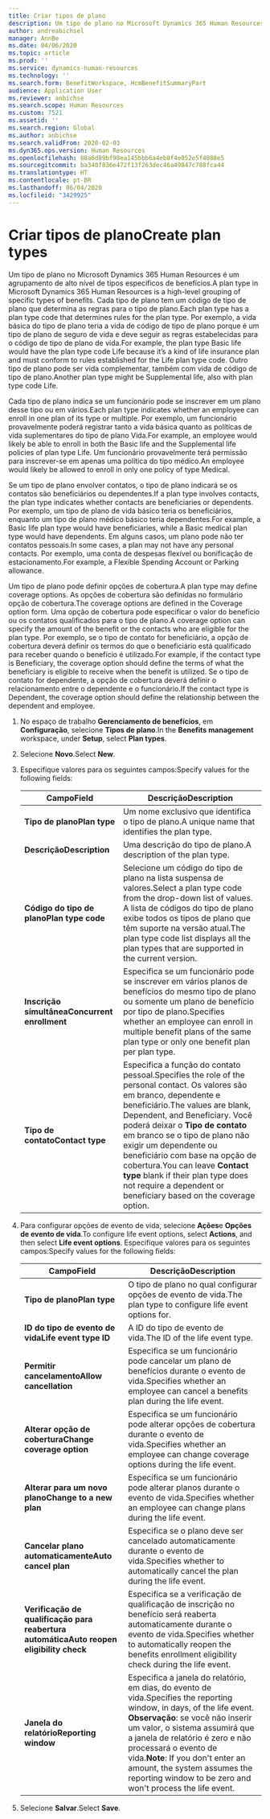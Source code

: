```yaml
---
title: Criar tipos de plano
description: Um tipo de plano no Microsoft Dynamics 365 Human Resources é um agrupamento de alto nível de tipos específicos de benefícios. Cada tipo de plano tem um código de tipo de plano que determina as regras para o tipo de plano.
author: andreabichsel
manager: AnnBe
ms.date: 04/06/2020
ms.topic: article
ms.prod: ''
ms.service: dynamics-human-resources
ms.technology: ''
ms.search.form: BenefitWorkspace, HcmBenefitSummaryPart
audience: Application User
ms.reviewer: anbichse
ms.search.scope: Human Resources
ms.custom: 7521
ms.assetid: ''
ms.search.region: Global
ms.author: anbichse
ms.search.validFrom: 2020-02-03
ms.dyn365.ops.version: Human Resources
ms.openlocfilehash: 88a6d89bf98ea145bbb6a4eb8f4e052e5f4088e5
ms.sourcegitcommit: ba340f836e472f13f263dec46a49847c788fca44
ms.translationtype: HT
ms.contentlocale: pt-BR
ms.lasthandoff: 06/04/2020
ms.locfileid: "3429925"
---
```

# <a name="create-plan-types"></a><span data-ttu-id="b6a7c-104">Criar tipos de plano</span><span class="sxs-lookup"><span data-stu-id="b6a7c-104">Create plan types</span></span>

<span data-ttu-id="b6a7c-105">Um tipo de plano no Microsoft Dynamics 365 Human Resources é um agrupamento de alto nível de tipos específicos de benefícios.</span><span class="sxs-lookup"><span data-stu-id="b6a7c-105">A plan type in Microsoft Dynamics 365 Human Resources is a high-level grouping of specific types of benefits.</span></span> <span data-ttu-id="b6a7c-106">Cada tipo de plano tem um código de tipo de plano que determina as regras para o tipo de plano.</span><span class="sxs-lookup"><span data-stu-id="b6a7c-106">Each plan type has a plan type code that determines rules for the plan type.</span></span> <span data-ttu-id="b6a7c-107">Por exemplo, a vida básica do tipo de plano teria a vida de código de tipo de plano porque é um tipo de plano de seguro de vida e deve seguir as regras estabelecidas para o código de tipo de plano de vida.</span><span class="sxs-lookup"><span data-stu-id="b6a7c-107">For example, the plan type Basic life would have the plan type code Life because it’s a kind of life insurance plan and must conform to rules established for the Life plan type code.</span></span> <span data-ttu-id="b6a7c-108">Outro tipo de plano pode ser vida complementar, também com vida de código de tipo de plano.</span><span class="sxs-lookup"><span data-stu-id="b6a7c-108">Another plan type might be Supplemental life, also with plan type code Life.</span></span>

<span data-ttu-id="b6a7c-109">Cada tipo de plano indica se um funcionário pode se inscrever em um plano desse tipo ou em vários.</span><span class="sxs-lookup"><span data-stu-id="b6a7c-109">Each plan type indicates whether an employee can enroll in one plan of its type or multiple.</span></span> <span data-ttu-id="b6a7c-110">Por exemplo, um funcionário provavelmente poderá registrar tanto a vida básica quanto as políticas de vida suplementares do tipo de plano Vida.</span><span class="sxs-lookup"><span data-stu-id="b6a7c-110">For example, an employee would likely be able to enroll in both the Basic life and the Supplemental life policies of plan type Life.</span></span> <span data-ttu-id="b6a7c-111">Um funcionário provavelmente terá permissão para inscrever-se em apenas uma política do tipo médico.</span><span class="sxs-lookup"><span data-stu-id="b6a7c-111">An employee would likely be allowed to enroll in only one policy of type Medical.</span></span>

<span data-ttu-id="b6a7c-112">Se um tipo de plano envolver contatos, o tipo de plano indicará se os contatos são beneficiários ou dependentes.</span><span class="sxs-lookup"><span data-stu-id="b6a7c-112">If a plan type involves contacts, the plan type indicates whether contacts are beneficiaries or dependents.</span></span> <span data-ttu-id="b6a7c-113">Por exemplo, um tipo de plano de vida básico teria os beneficiários, enquanto um tipo de plano médico básico teria dependentes.</span><span class="sxs-lookup"><span data-stu-id="b6a7c-113">For example, a Basic life plan type would have beneficiaries, while a Basic medical plan type would have dependents.</span></span> <span data-ttu-id="b6a7c-114">Em alguns casos, um plano pode não ter contatos pessoais.</span><span class="sxs-lookup"><span data-stu-id="b6a7c-114">In some cases, a plan may not have any personal contacts.</span></span> <span data-ttu-id="b6a7c-115">Por exemplo, uma conta de despesas flexível ou bonificação de estacionamento.</span><span class="sxs-lookup"><span data-stu-id="b6a7c-115">For example, a Flexible Spending Account or Parking allowance.</span></span>

<span data-ttu-id="b6a7c-116">Um tipo de plano pode definir opções de cobertura.</span><span class="sxs-lookup"><span data-stu-id="b6a7c-116">A plan type may define coverage options.</span></span> <span data-ttu-id="b6a7c-117">As opções de cobertura são definidas no formulário opção de cobertura.</span><span class="sxs-lookup"><span data-stu-id="b6a7c-117">The coverage options are defined in the Coverage option form.</span></span> <span data-ttu-id="b6a7c-118">Uma opção de cobertura pode especificar o valor do benefício ou os contatos qualificados para o tipo de plano.</span><span class="sxs-lookup"><span data-stu-id="b6a7c-118">A coverage option can specify the amount of the benefit or the contacts who are eligible for the plan type.</span></span> <span data-ttu-id="b6a7c-119">Por exemplo, se o tipo de contato for beneficiário, a opção de cobertura deverá definir os termos do que o beneficiário está qualificado para receber quando o benefício é utilizado.</span><span class="sxs-lookup"><span data-stu-id="b6a7c-119">For example, if the contact type is Beneficiary, the coverage option should define the terms of what the beneficiary is eligible to receive when the benefit is utilized.</span></span> <span data-ttu-id="b6a7c-120">Se o tipo de contato for dependente, a opção de cobertura deverá definir o relacionamento entre o dependente e o funcionário.</span><span class="sxs-lookup"><span data-stu-id="b6a7c-120">If the contact type is Dependent, the coverage option should define the relationship between the dependent and employee.</span></span> 

1. <span data-ttu-id="b6a7c-121">No espaço de trabalho **Gerenciamento de benefícios**, em **Configuração**, selecione **Tipos de plano**.</span><span class="sxs-lookup"><span data-stu-id="b6a7c-121">In the **Benefits management** workspace, under **Setup**, select **Plan types**.</span></span>

2. <span data-ttu-id="b6a7c-122">Selecione **Novo**.</span><span class="sxs-lookup"><span data-stu-id="b6a7c-122">Select **New**.</span></span>

3. <span data-ttu-id="b6a7c-123">Especifique valores para os seguintes campos:</span><span class="sxs-lookup"><span data-stu-id="b6a7c-123">Specify values for the following fields:</span></span>

   | <span data-ttu-id="b6a7c-124">Campo</span><span class="sxs-lookup"><span data-stu-id="b6a7c-124">Field</span></span> | <span data-ttu-id="b6a7c-125">Descrição</span><span class="sxs-lookup"><span data-stu-id="b6a7c-125">Description</span></span> |
   | --- | --- |
   | <span data-ttu-id="b6a7c-126">**Tipo de plano**</span><span class="sxs-lookup"><span data-stu-id="b6a7c-126">**Plan type**</span></span> | <span data-ttu-id="b6a7c-127">Um nome exclusivo que identifica o tipo de plano.</span><span class="sxs-lookup"><span data-stu-id="b6a7c-127">A unique name that identifies the plan type.</span></span> |
   | <span data-ttu-id="b6a7c-128">**Descrição**</span><span class="sxs-lookup"><span data-stu-id="b6a7c-128">**Description**</span></span> | <span data-ttu-id="b6a7c-129">Uma descrição do tipo de plano.</span><span class="sxs-lookup"><span data-stu-id="b6a7c-129">A description of the plan type.</span></span> |
   | <span data-ttu-id="b6a7c-130">**Código do tipo de plano**</span><span class="sxs-lookup"><span data-stu-id="b6a7c-130">**Plan type code**</span></span> | <span data-ttu-id="b6a7c-131">Selecione um código do tipo de plano na lista suspensa de valores.</span><span class="sxs-lookup"><span data-stu-id="b6a7c-131">Select a plan type code from the drop-down list of values.</span></span> <span data-ttu-id="b6a7c-132">A lista de códigos do tipo de plano exibe todos os tipos de plano que têm suporte na versão atual.</span><span class="sxs-lookup"><span data-stu-id="b6a7c-132">The plan type code list displays all the plan types that are supported in the current version.</span></span> |
   | <span data-ttu-id="b6a7c-133">**Inscrição simultânea**</span><span class="sxs-lookup"><span data-stu-id="b6a7c-133">**Concurrent enrollment**</span></span> | <span data-ttu-id="b6a7c-134">Especifica se um funcionário pode se inscrever em vários planos de benefícios do mesmo tipo de plano ou somente um plano de benefício por tipo de plano.</span><span class="sxs-lookup"><span data-stu-id="b6a7c-134">Specifies whether an employee can enroll in multiple benefit plans of the same plan type or only one benefit plan per plan type.</span></span> |
   | <span data-ttu-id="b6a7c-135">**Tipo de contato**</span><span class="sxs-lookup"><span data-stu-id="b6a7c-135">**Contact type**</span></span> | <span data-ttu-id="b6a7c-136">Especifica a função do contato pessoal.</span><span class="sxs-lookup"><span data-stu-id="b6a7c-136">Specifies the role of the personal contact.</span></span> <span data-ttu-id="b6a7c-137">Os valores são em branco, dependente e beneficiário.</span><span class="sxs-lookup"><span data-stu-id="b6a7c-137">The values are blank, Dependent, and Beneficiary.</span></span> <span data-ttu-id="b6a7c-138">Você poderá deixar o **Tipo de contato** em branco se o tipo de plano não exigir um dependente ou beneficiário com base na opção de cobertura.</span><span class="sxs-lookup"><span data-stu-id="b6a7c-138">You can leave **Contact type** blank if their plan type does not require a dependent or beneficiary based on the coverage option.</span></span> |

4. <span data-ttu-id="b6a7c-139">Para configurar opções de evento de vida, selecione **Ações**e **Opções de evento de vida**.</span><span class="sxs-lookup"><span data-stu-id="b6a7c-139">To configure life event options, select **Actions**, and then select **Life event options**.</span></span> <span data-ttu-id="b6a7c-140">Especifique valores para os seguintes campos:</span><span class="sxs-lookup"><span data-stu-id="b6a7c-140">Specify values for the following fields:</span></span>

   | <span data-ttu-id="b6a7c-141">Campo</span><span class="sxs-lookup"><span data-stu-id="b6a7c-141">Field</span></span> | <span data-ttu-id="b6a7c-142">Descrição</span><span class="sxs-lookup"><span data-stu-id="b6a7c-142">Description</span></span> |
   | --- | --- |
   | <span data-ttu-id="b6a7c-143">**Tipo de plano**</span><span class="sxs-lookup"><span data-stu-id="b6a7c-143">**Plan type**</span></span> | <span data-ttu-id="b6a7c-144">O tipo de plano no qual configurar opções de evento de vida.</span><span class="sxs-lookup"><span data-stu-id="b6a7c-144">The plan type to configure life event options for.</span></span> |
   | <span data-ttu-id="b6a7c-145">**ID do tipo de evento de vida**</span><span class="sxs-lookup"><span data-stu-id="b6a7c-145">**Life event type ID**</span></span> | <span data-ttu-id="b6a7c-146">A ID do tipo de evento de vida.</span><span class="sxs-lookup"><span data-stu-id="b6a7c-146">The ID of the life event type.</span></span> |
   | <span data-ttu-id="b6a7c-147">**Permitir cancelamento**</span><span class="sxs-lookup"><span data-stu-id="b6a7c-147">**Allow cancellation**</span></span> | <span data-ttu-id="b6a7c-148">Especifica se um funcionário pode cancelar um plano de benefícios durante o evento de vida.</span><span class="sxs-lookup"><span data-stu-id="b6a7c-148">Specifies whether an employee can cancel a benefits plan during the life event.</span></span> |
   | <span data-ttu-id="b6a7c-149">**Alterar opção de cobertura**</span><span class="sxs-lookup"><span data-stu-id="b6a7c-149">**Change coverage option**</span></span> | <span data-ttu-id="b6a7c-150">Especifica se um funcionário pode alterar opções de cobertura durante o evento de vida.</span><span class="sxs-lookup"><span data-stu-id="b6a7c-150">Specifies whether an employee can change coverage options during the life event.</span></span> |
   | <span data-ttu-id="b6a7c-151">**Alterar para um novo plano**</span><span class="sxs-lookup"><span data-stu-id="b6a7c-151">**Change to a new plan**</span></span> | <span data-ttu-id="b6a7c-152">Especifica se um funcionário pode alterar planos durante o evento de vida.</span><span class="sxs-lookup"><span data-stu-id="b6a7c-152">Specifies whether an employee can change plans during the life event.</span></span> |
   | <span data-ttu-id="b6a7c-153">**Cancelar plano automaticamente**</span><span class="sxs-lookup"><span data-stu-id="b6a7c-153">**Auto cancel plan**</span></span> | <span data-ttu-id="b6a7c-154">Especifica se o plano deve ser cancelado automaticamente durante o evento de vida.</span><span class="sxs-lookup"><span data-stu-id="b6a7c-154">Specifies whether to automatically cancel the plan during the life event.</span></span> |
   | <span data-ttu-id="b6a7c-155">**Verificação de qualificação para reabertura automática**</span><span class="sxs-lookup"><span data-stu-id="b6a7c-155">**Auto reopen eligibility check**</span></span> | <span data-ttu-id="b6a7c-156">Especifica se a verificação de qualificação de inscrição no benefício será reaberta automaticamente durante o evento de vida.</span><span class="sxs-lookup"><span data-stu-id="b6a7c-156">Specifies whether to automatically reopen the benefits enrollment eligibility check during the life event.</span></span> |
   | <span data-ttu-id="b6a7c-157">**Janela do relatório**</span><span class="sxs-lookup"><span data-stu-id="b6a7c-157">**Reporting window**</span></span> | <span data-ttu-id="b6a7c-158">Especifica a janela do relatório, em dias, do evento de vida.</span><span class="sxs-lookup"><span data-stu-id="b6a7c-158">Specifies the reporting window, in days, of the life event.</span></span> <span data-ttu-id="b6a7c-159">**Observação**: se você não inserir um valor, o sistema assumirá que a janela de relatório é zero e não processará o evento de vida.</span><span class="sxs-lookup"><span data-stu-id="b6a7c-159">**Note**: If you don't enter an amount, the system assumes the reporting window to be zero and won't process the life event.</span></span> |

5. <span data-ttu-id="b6a7c-160">Selecione **Salvar**.</span><span class="sxs-lookup"><span data-stu-id="b6a7c-160">Select **Save**.</span></span> 
